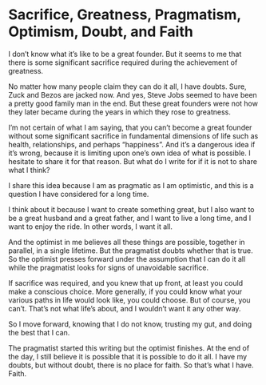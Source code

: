# Sacrifice, Greatness, Pragmatism, Optimism, Doubt, and Faith

I don’t know what it’s like to be a great founder. But it seems to me that there is some significant sacrifice required during the achievement of greatness. 

No matter how many people claim they can do it all, I have doubts. Sure, Zuck and Bezos are jacked now. And yes, Steve Jobs seemed to have been a pretty good family man in the end. But these great founders were not how they later became during the years in which they rose to greatness. 

I’m not certain of what I am saying, that you can’t become a great founder without some significant sacrifice in fundamental dimensions of life such as health, relationships, and perhaps “happiness”. And it’s a dangerous idea if it’s wrong, because it is limiting upon one’s own idea of what is possible. I hesitate to share it for that reason. But what do I write for if it is not to share what I think?

I share this idea because I am as pragmatic as I am optimistic, and this is a question I have considered for a long time.

I think about it because I want to create something great, but I also want to be a great husband and a great father, and I want to live a long time, and I want to enjoy the ride. In other words, I want it all. 

And the optimist in me believes all these things are possible, together in parallel, in a single lifetime. But the pragmatist doubts whether that is true. So the optimist presses forward under the assumption that I can do it all while the pragmatist looks for signs of unavoidable sacrifice. 

If sacrifice was required, and you knew that up front, at least you could make a conscious choice. More generally, if you could know what your various paths in life would look like, you could choose. But of course, you can’t. That’s not what life’s about, and I wouldn’t want it any other way. 

So I move forward, knowing that I do not know, trusting my gut, and doing the best that I can.

The pragmatist started this writing but the optimist finishes. At the end of the day, I still believe it is possible that it is possible to do it all. I have my doubts, but without doubt, there is no place for faith. So that’s what I have. Faith.

